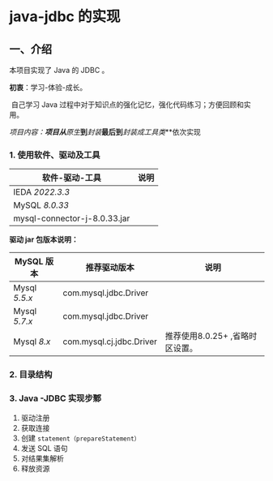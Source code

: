 # java-jdbc 的实现

## 一、介绍

本项目实现了 Java 的 JDBC 。

**初衷**：学习-体验-成长。

​		自己学习 Java 过程中对于知识点的强化记忆，强化代码练习；方便回顾和实用。

**项目内容：**项目从***原生***到***封装***最后到***封装成工具类***依次实现



### 1. 使用软件、驱动及工具

| 软件-驱动-工具               | 说明 |
| ---------------------------- | ---- |
| IEDA *2022.3.3*              |      |
| MySQL *8.0.33*               |      |
| mysql-connector-j-8.0.33.jar |      |

**驱动 jar 包版本说明：**

| MySQL 版本    | 推荐驱动版本             | 说明                            |
| ------------- | ------------------------ | ------------------------------- |
| Mysql *5.5.x* | com.mysql.jdbc.Driver    |                                 |
| Mysql *5.7.x* | com.mysql.jdbc.Driver    |                                 |
| Mysql *8.x*   | com.mysql.cj.jdbc.Driver | 推荐使用8.0.25+ ,省略时区设置。 |

### 2. 目录结构



### 3. Java -JDBC 实现步鄹

1. 驱动注册
2. 获取连接
3. 创建 `statement（prepareStatement）`
4. 发送 SQL 语句
5. 对结果集解析
6. 释放资源


